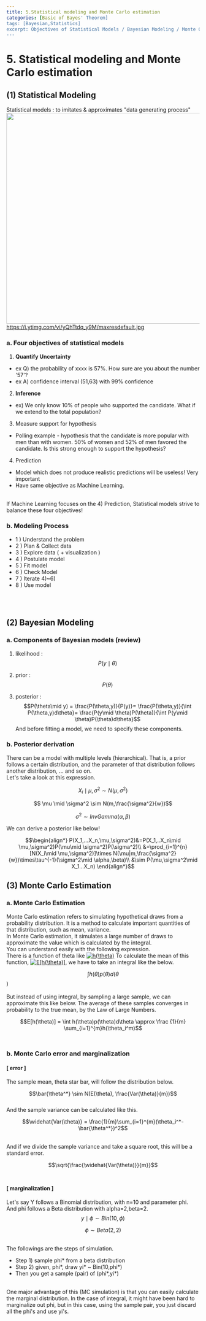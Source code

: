 ```yaml
---
title: 5.Statistical modeling and Monte Carlo estimation
categories: [Basic of Bayes' Theorem]
tags: [Bayesian,Statistics]
excerpt: Objectives of Statistical Models / Bayesian Modeling / Monte Carlo Estimation
---
```


# 5. Statistical modeling and Monte Carlo estimation

<script src="https://cdn.mathjax.org/mathjax/latest/MathJax.js?config=TeX-AMS-MML_HTMLorMML" type="text/javascript"></script>

## (1) Statistical Modeling

Statistical models : to imitates & approximates "data generating process"
<br>
<img src="https://i.ytimg.com/vi/yQhTtdq_y9M/maxresdefault.jpg" width="550" /> <br>
https://i.ytimg.com/vi/yQhTtdq_y9M/maxresdefault.jpg
<br>

### a. Four objectives of statistical models
1) **Quantify Uncertainty**
- ex Q) the probability of xxxx is 57%. How sure are you about the number '57'?
- ex A) confidence interval (51,63) with 99% confidence

2) **Inference**
- ex) We only know 10% of people who supported the candidate. What if we extend to the total population?

3) Measure support for hypothesis
- Polling example - hypothesis that the candidate is more popular with men than with women. 50% of women and 52% of men favored the candidate. Is this strong
enough to support the hypothesis?

4) Prediction
- Model which does not produce realistic predictions will be useless! Very important
- Have same objective as Machine Learning.
<br>
If Machine Learning focuses on the 4) Prediction, Statistical models strive to balance these four objectives!
<br>

### b. Modeling Process
- 1 ) Understand the problem
- 2 ) Plan & Collect data
- 3 ) Explore data ( + visualization )
- 4 ) Postulate model
- 5 ) Fit model
- 6 ) Check Model
- 7 ) Iterate 4)~6)
- 8 ) Use model
<br>
<br>

## (2) Bayesian Modeling
### a. Components of Bayesian models (review)
1) likelihood : $$P(y\mid \theta)$$

2) prior : $$P(\theta)$$

3) posterior : $$P(\theta\mid y) = \frac{P(\theta,y)}{P(y)}= \frac{P(\theta,y)}{\int P(\theta,y)d\theta}= \frac{P(y\mid \theta)P(\theta)}{\int P(y\mid \theta)P(\theta)d\theta}$$
And before fitting a model, we need to specify these components.

### b. Posterior derivation
There can be a model with multiple levels (hierarchical). 
That is, a prior follows a certain distribution, and the parameter of that distribution follows another distribution, ... and so on.
<br>
Let's take a look at this expression.

$$X_i\mid \mu,\sigma^2 \sim N(\mu, \sigma^2)$$

$$ \mu \mid \sigma^2 \sim N(m,\frac{\sigma^2}{w})$$

$$\sigma^2 \sim InvGamma(\alpha,\beta)$$

We can derive a posterior like below!

$$\begin{align*} P(X_1,...X_n,\mu,\sigma^2)&=P(X_1,..X_n\mid \mu,\sigma^2)P(\mu\mid \sigma^2)P(\sigma^2)\\ &=\prod_{i=1}^{n}[N(X_i\mid \mu,\sigma^2)]\times N(\mu|m,\frac{\sigma^2}{w})\times\tau^{-1}(\sigma^2\mid \alpha,\beta)\\ &\sim P(\mu,\sigma^2\mid X_1...X_n) \end{align*}$$





## (3) Monte Carlo Estimation
### a. Monte Carlo Estimation
Monte Carlo estimation refers to simulating hypothetical draws from a probability distribution. It is a method to calculate important quantities of that distribution, such as mean, variance. 
<br>
In Monte Carlo estimation, it simulates a large number of draws to approximate the value which is calculated by the integral.
<br>
You can understand easily with the following expression.
<br>
There is a function of theta like <a href="https://www.codecogs.com/eqnedit.php?latex=h(\theta)" target="_blank"><img src="https://latex.codecogs.com/gif.latex?h(\theta)" title="h(\theta)" /></a>
To calculate the mean of this function, <a href="https://www.codecogs.com/eqnedit.php?latex=E[h(\theta)]" target="_blank"><img src="https://latex.codecogs.com/gif.latex?E[h(\theta)]" title="E[h(\theta)]" /></a>, we have to take an integral like the below.

$$\int h(\theta)p(\theta)d(\theta $$)
<br>
<br>
But instead of using integral, by sampling a large sample, we can approximate this like below. The average of these samples converges in probability to the true mean, by the Law of Large Numbers.
<br>

$$E[h(\theta)] = \int h(\theta)p(\theta)d\theta \approx \frac {1}{m} \sum_{i=1}^{m}h(\theta_i^m)$$
<br>

### b. Monte Carlo error and marginalization

#### [ error ] 
The sample mean, theta star bar, will follow the distribution below.

$$\bar{\theta^*} \sim N(E(\theta), \frac{Var(\theta)}{m})$$
<br>
And the sample variance can be calculated like this.

$$\widehat{Var(\theta)} = \frac{1}{m}\sum_{i=1}^{m}(\theta_i^*-\bar{\theta^*})^2$$

<br>And if we divide the sample variance and take a square root, this will be a standard error.

$$\sqrt{\frac{\widehat{Var(\theta)}}{m}}$$
<br>

#### [ marginalization ]
Let's say Y follows a Binomial distribution, with n=10 and parameter phi.<br>
And phi follows a Beta distribution with alpha=2,beta=2.
<br>$$y\mid \phi \sim Bin(10,\phi)$$

$$ \phi \sim Beta(2,2) $$

<br>
The followings are the steps of simulation.

- Step 1) sample phi* from a beta distribution
- Step 2) given, phi*, draw yi* ~ Bin(10,phi*)
- Then you get a sample (pair) of (phi*,yi*)
<br>
One major advantage of this (MC simulation) is that you can easily calculate the marginal distribution.
In the case of integral, it might have been hard to marginalize out phi, but in this case, using the sample pair,
you just discard all the phi's and use yi's.
